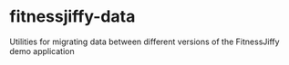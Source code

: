 fitnessjiffy-data
=================

Utilities for migrating data between different versions of the FitnessJiffy demo application
